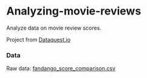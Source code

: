 # Analyzing-movie-reviews
Analyze data on movie review scores. 

Project from [Dataquest.io](https://www.dataquest.io)

### Data
Raw data: [fandango_score_comparison.csv](https://raw.githubusercontent.com/fivethirtyeight/data/master/fandango/fandango_score_comparison.csv)
